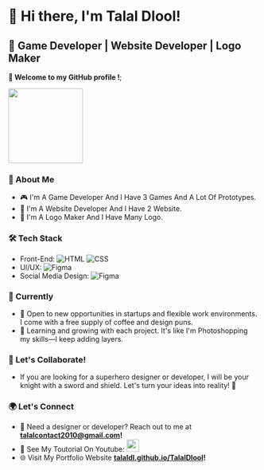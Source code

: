 # 👋 Hi there, I'm Talal Dlool!

## 🚀 Game Developer | Website Developer | Logo Maker

 <strong> 👋 Welcome to my GitHub profile !</strong>;
<br>

<img src="https://media.giphy.com/media/bcKmIWkUMCjVm/giphy.gif" width="150">

### 💼 About Me

- 🎮 I'm A Game Developer And I Have 3 Games And A Lot Of Prototypes.
- 📄 I'm A Website Developer And I Have 2 Website.
- 🌟 I'm A Logo Maker And I Have Many Logo.

### 🛠️ Tech Stack

- Front-End: ![HTML](https://img.shields.io/badge/-HTML-E34F26?style=flat-square&logo=html5&logoColor=white) ![CSS](https://img.shields.io/badge/-CSS-1572B6?style=flat-square&logo=css3&logoColor=white)
- UI/UX: ![Figma](https://img.shields.io/badge/-Figma-F24E1E?style=flat-square&logo=figma&logoColor=white) 
- Social Media Design: ![Figma](https://img.shields.io/badge/-Figma-F24E1E?style=flat-square&logo=figma&logoColor=white)

### 🚀 Currently

- 💼 Open to new opportunities in startups and flexible work environments. I come with a free supply of coffee and design puns.
- 🌱 Learning and growing with each project. It's like I'm Photoshopping my skills—I keep adding layers.

### 🎨 Let's Collaborate!

 - If you are looking for a superhero designer or developer, I will be your knight with a sword and shield. Let's turn your ideas into reality! 🥳
  
### 🌍 Let's Connect

- 📧 Need a designer or developer? Reach out to me at <strong>talalcontact2010@gmail.com!</strong>
- 🔗 See  My Toutorial On Youtube: <a href="https://www.youtube.com/channel/UC3yQ9RPoKmco2kwibteV9Kg"><img src="https://img.shields.io/badge/-Talal Dlool-red?style=flat-square&logo=Youtube&logoColor=white" height="25"></a>
- 🌐 Visit My Portfolio Website <a href="talaldl.github.io/TalalDlool"><strong>talaldl.github.io/TalalDlool</strong></a><strong>!</strong>

<!---### 📊 GitHub Stats

![Mohammad Hamwi's GitHub stats](https://github-readme-stats.vercel.app/api?username=mhamwi&show_icons=true&hide_border=true)>
